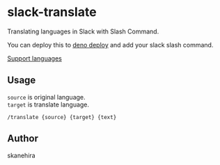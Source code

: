 # slack-translate
Translating languages in Slack with Slash Command.

You can deploy this to [deno deploy](https://dash.deno.com) and add your slack slash command.

[Support languages](https://cloud.google.com/translate/docs/languages)

## Usage
`source` is original language.  
`target` is translate language.

```
/translate {source} {target} {text}
```

## Author
skanehira

